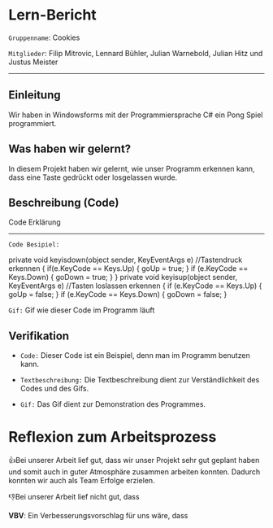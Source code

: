 # Lern-Bericht
`Gruppenname`: Cookies 

`Mitglieder`: Filip Mitrovic, Lennard Bühler, Julian Warnebold, Julian Hitz und Justus Meister

-----------------------------------------------------------------------------------------------------------------------------------------------------------------------
## Einleitung
Wir haben in Windowsforms mit der Programmiersprache C# ein Pong Spiel programmiert.


## Was haben wir gelernt?

In diesem Projekt haben wir gelernt, wie unser Programm erkennen kann, dass eine Taste gedrückt oder losgelassen wurde.

## Beschreibung (Code)

 Code Erklärung


-----------------------------------------------------------------------------------------------------------------------------------------------------------------------
`Code Besipiel:`


 private void keyisdown(object sender, KeyEventArgs e) //Tastendruck erkennen
        {
            if(e.KeyCode == Keys.Up)
            {
                goUp = true;
            }
            if (e.KeyCode == Keys.Down)
            {
                goDown = true;
            }
        }
        private void keyisup(object sender, KeyEventArgs e) //Tasten loslassen erkennen
        {
            if (e.KeyCode == Keys.Up)
            {
                goUp = false;
            }
            if (e.KeyCode == Keys.Down)
            {
                goDown = false;
            }


`Gif:`
Gif wie dieser Code im Programm läuft



## Verifikation

* `Code:` Dieser Code ist ein Beispiel, denn man im Programm benutzen kann.

* `Textbeschreibung:` Die Textbeschreibung dient zur Verständlichkeit des Codes und des Gifs.

* `Gif:` Das Gif dient zur Demonstration des Programmes.

# Reflexion zum Arbeitsprozess


👍Bei unserer Arbeit lief gut, dass wir unser Projekt sehr gut geplant haben und somit auch in guter Atmosphäre zusammen arbeiten konnten. Dadurch konnten wir auch als Team Erfolge erzielen.


👎Bei unserer Arbeit lief nicht gut, dass


**VBV**: Ein Verbesserungsvorschlag für uns wäre, dass


